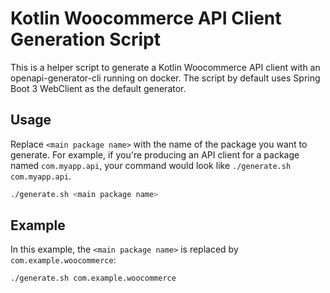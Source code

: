 # Kotlin Woocommerce API Client Generation Script

This is a helper script to generate a Kotlin Woocommerce API client with an openapi-generator-cli running on docker.
The script by default uses Spring Boot 3 WebClient as the default generator.

## Usage

Replace `<main package name>` with the name of the package you want to generate. For example, if you're producing an API client for a package named `com.myapp.api`, your command would look like `./generate.sh com.myapp.api`.

~~~bash
./generate.sh <main package name>
~~~

## Example

In this example, the `<main package name>` is replaced by `com.example.woocommerce`:

~~~bash
./generate.sh com.example.woocommerce
~~~